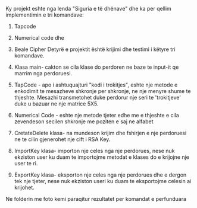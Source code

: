 Ky projekt eshte nga lenda "Siguria e të dhënave" dhe ka per qellim implementimin e tri komandave:
1. Tapcode
2. Numerical code dhe
3. Beale Cipher
Detyrë e projektit është krijimi dhe testimi i këtyre tri komandave.

1. Klasa main- cakton se cila klase do perdoren ne baze te input-it qe marrim nga perdoruesi.

2. TapCode - apo i ashtuquajturi "kodi i trokitjes", eshte nje metode e enkodimit te mesazheve shkronje per shkronje, ne nje menyre shume te thjeshte. Mesazhi transmetohet duke perdorur nje seri te 'trokitjeve' duke u bazuar ne nje matrice 5X5.

3. Numerical Code - eshte nje metode tjeter edhe me e thjeshte e cila zevendeson secilen shkronje me poziten e saj ne alfabet

4. CretateDelete klasa- na mundeson krijim dhe fshirjen e nje perdoruesi ne te cilin gjenerohet nje cift i RSA Key.

5. ImportKey klasa- importon nje celes nga nje perdorues, nese nuk ekziston user ku duam te importojme metodat e klases do e krijojne nje user te ri.

6. ExportKey klasa- eksporton nje celes nga nje perdorues dhe e dergon tek nje tjeter, nese nuk ekziston useri ku duam te eksportojme celesin ai krijohet.


Ne folderin me foto kemi paraqitur rezultatet per komandat e perfunduara






